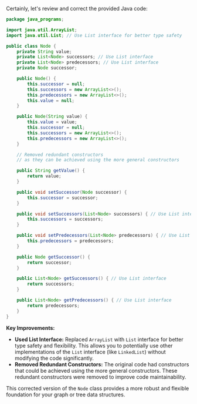 Certainly, let's review and correct the provided Java code:

```java
package java_programs;

import java.util.ArrayList;
import java.util.List; // Use List interface for better type safety

public class Node {
    private String value;
    private List<Node> successors; // Use List interface
    private List<Node> predecessors; // Use List interface
    private Node successor;

    public Node() {
        this.successor = null;
        this.successors = new ArrayList<>(); 
        this.predecessors = new ArrayList<>();
        this.value = null;
    }

    public Node(String value) {
        this.value = value;
        this.successor = null;
        this.successors = new ArrayList<>();
        this.predecessors = new ArrayList<>();
    }

    // Removed redundant constructors 
    // as they can be achieved using the more general constructors

    public String getValue() {
        return value;
    }

    public void setSuccessor(Node successor) {
        this.successor = successor;
    }

    public void setSuccessors(List<Node> successors) { // Use List interface
        this.successors = successors;
    }

    public void setPredecessors(List<Node> predecessors) { // Use List interface
        this.predecessors = predecessors;
    }

    public Node getSuccessor() {
        return successor;
    }

    public List<Node> getSuccessors() { // Use List interface
        return successors;
    }

    public List<Node> getPredecessors() { // Use List interface
        return predecessors;
    }
}
```

**Key Improvements:**

* **Used List Interface:** Replaced `ArrayList` with `List` interface for better type safety and flexibility. This allows you to potentially use other implementations of the `List` interface (like `LinkedList`) without modifying the code significantly.
* **Removed Redundant Constructors:** The original code had constructors that could be achieved using the more general constructors. These redundant constructors were removed to improve code maintainability.

This corrected version of the `Node` class provides a more robust and flexible foundation for your graph or tree data structures.
